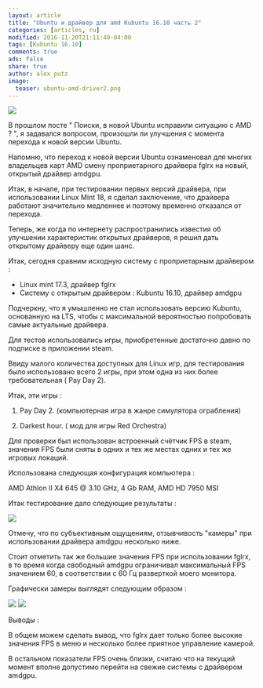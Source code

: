 ```yaml
---
layout: article
title: "Ubuntu и драйвер для amd Kubuntu 16.10 часть 2"
categories: [articles, ru]
modified: 2016-11-20T21:11:40-04:00
tags: [Kubuntu 16.10]
comments: true
ads: false
share: true
author: alex_putz
image:
  teaser: ubuntu-amd-driver2.png
---
```

<img src="{{ site.url }}/images/ubuntu-amd-driver2.png">

В прошлом посте " Поиски, в новой Ubuntu исправили ситуацию с AMD ? ", я задавался вопросом, произошли ли улучшения с момента перехода к новой версии Ubuntu.

Напомню, что переход к новой версии Ubuntu ознаменовал для многих владельцев карт AMD смену  проприетарного драйвера fglrx на новый, открытый драйвер amdgpu.

Итак, в начале, при тестировании первых версий драйвера, при использовании Linux Mint 18, я сделал заключение, что драйвера работают значительно медленнее и поэтому временно отказался от перехода.

Теперь, же когда по интернету распространились известия об улучшении характеристик открытых драйверов, я решил дать открытому драйверу еще один шанс.

Итак, сегодня сравним исходную систему с проприетарным драйвером : 

* Linux mint 17.3, драйвер fglrx
* Систему с открытым драйвером : Kubuntu 16.10, драйвер amdgpu


Подчеркну, что я умышленно не стал использовать версию Kubuntu, основанную на LTS, чтобы с максимальной вероятностью попробовать самые актуальные драйвера.

Для тестов использовались игры, приобретенные достаточно давно по подписке в приложении steam.

Ввиду малого количества доступных для Linux игр, для тестирования было использовано всего 2 игры, при этом одна из них более требовательная ( Pay Day 2).

Итак, эти игры :

1. Pay Day 2. (компьютерная игра в жанре симулятора ограбления) 

2. Darkest hour. ( мод для игры Red Orchestra)


Для проверки был использован встроенный счётчик FPS в steam, значения FPS были сняты в одних и тех же местах одних и тех же игровых локаций.

Использована следующая конфигурация компьютера :

AMD Athlon II X4 645 @ 3.10 GHz, 4 Gb RAM, AMD HD 7950 MSI

Итак тестирование дало следующие результаты :

<img src="{{ site.url }}/images/ubuntu-amd-driver2_table.png">

Отмечу, что по субъективным ощущениям, отзывчивость "камеры" при использовании драйвера amdgpu несколько ниже.

Стоит отметить так же большие значения FPS при использовании fglrx, в то время когда свободный amdgpu ограничивал максимальный FPS значением 60, в соответствии с 60 Гц разверткой моего монитора.

Графически замеры выглядят следующим образом :

<img src="{{ site.url }}/images/ubuntu-amd-driver2_graph_1.png">

<img src="{{ site.url }}/images/ubuntu-amd-driver2_graph_2.png">

Выводы :

В общем можем сделать вывод, что fglrx дает только более высокие значения FPS в меню и несколько более приятное управление камерой.

В остальном показатели FPS очень близки, считаю что на текущий момент вполне допустимо перейти на свежие системы с драйвером amdgpu.
